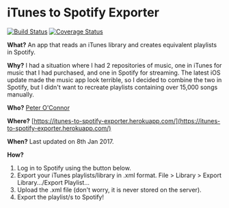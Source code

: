 # iTunes to Spotify Exporter
[![Build Status](https://travis-ci.org/Poc275/iTunes-to-Spotify.svg?branch=master)](https://travis-ci.org/Poc275/iTunes-to-Spotify)
[![Coverage Status](https://coveralls.io/repos/github/Poc275/iTunes-to-Spotify/badge.svg?branch=master)](https://coveralls.io/github/Poc275/iTunes-to-Spotify?branch=master)

**What?** An app that reads an iTunes library and creates equivalent playlists in Spotify.

**Why?** I had a situation where I had 2 repositories of music, one in iTunes for music that I had purchased,
  and one in Spotify for streaming. The latest iOS update made the music app look terrible, so I decided to 
  combine the two in Spotify, but I didn't want to recreate playlists containing over 15,000 songs manually.

**Who?** [Peter O&apos;Connor](https://poc275.me/)

**Where?** [https://itunes-to-spotify-exporter.herokuapp.com/](https://itunes-to-spotify-exporter.herokuapp.com/)

**When?** Last updated on 8th Jan 2017.

**How?**

1.  Log in to Spotify using the button below.
2.  Export your iTunes playlists/library in .xml format. File > Library > Export Library.../Export Playlist...
3.  Upload the .xml file (don't worry, it is never stored on the server).
4.  Export the playlist/s to Spotify!
